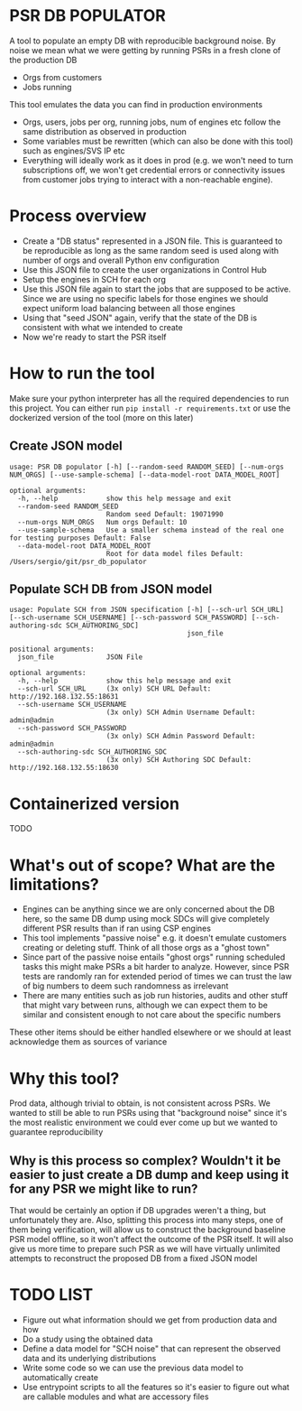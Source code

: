 # PSR DB POPULATOR

A tool to populate an empty DB with reproducible background noise. By noise we mean what we were getting by running PSRs in a fresh clone of the production DB
- Orgs from customers
- Jobs running


This tool emulates the data you can find in production environments
- Orgs, users, jobs per org, running jobs, num of engines etc follow the same distribution as observed in production
- Some variables must be rewritten (which can also be done with this tool) such as engines/SVS IP etc
- Everything will ideally work as it does in prod (e.g. we won't need to turn subscriptions off, we won't get credential errors or connectivity issues from customer jobs trying to interact with a non-reachable engine).


# Process overview
- Create a "DB status" represented in a JSON file. This is guaranteed to be reproducible as long as the same random seed is used along with number of orgs and overall Python env configuration
- Use this JSON file to create the user organizations in Control Hub
- Setup the engines in SCH for each org
- Use this JSON file again to start the jobs that are supposed to be active. Since we are using no specific labels for those engines we should expect uniform load balancing between all those engines
- Using that "seed JSON" again, verify that the state of the DB is consistent with what we intended to create
- Now we're ready to start the PSR itself


# How to run the tool
Make sure your python interpreter has all the required dependencies to run this project.
You can either run `pip install -r requirements.txt` or use the dockerized version of the tool (more on this later)

## Create JSON model
```
usage: PSR DB populator [-h] [--random-seed RANDOM_SEED] [--num-orgs NUM_ORGS] [--use-sample-schema] [--data-model-root DATA_MODEL_ROOT]

optional arguments:
  -h, --help            show this help message and exit
  --random-seed RANDOM_SEED
                        Random seed Default: 19071990
  --num-orgs NUM_ORGS   Num orgs Default: 10
  --use-sample-schema   Use a smaller schema instead of the real one for testing purposes Default: False
  --data-model-root DATA_MODEL_ROOT
                        Root for data model files Default: /Users/sergio/git/psr_db_populator
```

## Populate SCH DB from JSON model

```
usage: Populate SCH from JSON specification [-h] [--sch-url SCH_URL] [--sch-username SCH_USERNAME] [--sch-password SCH_PASSWORD] [--sch-authoring-sdc SCH_AUTHORING_SDC]
                                            json_file

positional arguments:
  json_file             JSON File

optional arguments:
  -h, --help            show this help message and exit
  --sch-url SCH_URL     (3x only) SCH URL Default: http://192.168.132.55:18631
  --sch-username SCH_USERNAME
                        (3x only) SCH Admin Username Default: admin@admin
  --sch-password SCH_PASSWORD
                        (3x only) SCH Admin Password Default: admin@admin
  --sch-authoring-sdc SCH_AUTHORING_SDC
                        (3x only) SCH Authoring SDC Default: http://192.168.132.55:18630
```


# Containerized version
TODO


# What's out of scope? What are the limitations?
- Engines can be anything since we are only concerned about the DB here, so the same DB dump using mock SDCs will give completely different PSR results than if ran using CSP engines
- This tool implements "passive noise" e.g. it doesn't emulate customers creating or deleting stuff. Think of all those orgs as a "ghost town"
- Since part of the passive noise entails "ghost orgs" running scheduled tasks this might make PSRs a bit harder to analyze. However, since PSR tests are randomly ran for extended period of times we can trust the law of big numbers to deem such randomness as irrelevant
- There are many entities such as job run histories, audits and other stuff that might vary between runs, although we can expect them to be similar and consistent enough to not care about the specific numbers


These other items should be either handled elsewhere or we should at least acknowledge them as sources of variance


# Why this tool?
Prod data, although trivial to obtain, is not consistent across PSRs. We wanted to still be able to run PSRs using that "background noise" since it's the most realistic environment we could ever come up but we wanted to guarantee reproducibility


## Why is this process so complex? Wouldn't it be easier to just create a DB dump and keep using it for any PSR we might like to run?
That would be certainly an option if DB upgrades weren't a thing, but unfortunately they are. Also, splitting this process into many steps, one of them being verification, will allow us to construct the background baseline PSR model offline, so it won't affect the outcome of the PSR itself. It will also give us more time to prepare such PSR as we will have virtually unlimited attempts to reconstruct the proposed DB from a fixed JSON model


# TODO LIST
- Figure out what information should we get from production data and how
- Do a study using the obtained data
- Define a data model for "SCH noise" that can represent the observed data and its underlying distributions
- Write some code so we can use the previous data model to automatically create 
- Use entrypoint scripts to all the features so it's easier to figure out what are callable modules and what are accessory files
